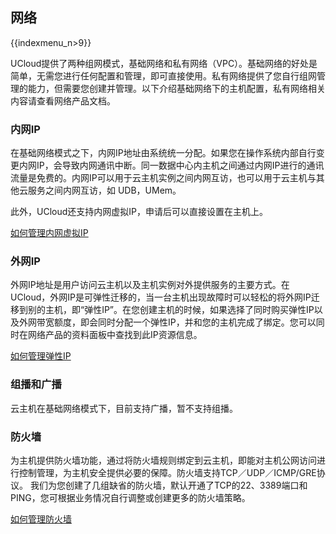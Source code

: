 ## 网络

{{indexmenu_n>9}}

UCloud提供了两种组网模式，基础网络和私有网络（VPC）。基础网络的好处是简单，无需您进行任何配置和管理，即可直接使用。私有网络提供了您自行组网管理的能力，但需要您创建并管理。以下介绍基础网络下的主机配置，私有网络相关内容请查看网络产品文档。

### 内网IP

在基础网络模式之下，内网IP地址由系统统一分配。如果您在操作系统内部自行变更内网IP，会导致内网通讯中断。同一数据中心内主机之间通过内网IP进行的通讯流量是免费的。内网IP可以用于云主机实例之间内网互访，也可以用于云主机与其他云服务之间内网互访，如
UDB，UMem。

此外，UCloud还支持内网虚拟IP，申请后可以直接设置在主机上。

[如何管理内网虚拟IP](https://docs.ucloud.cn/network/vip/index)

### 外网IP

外网IP地址是用户访问云主机以及主机实例对外提供服务的主要方式。在UCloud，外网IP是可弹性迁移的，当一台主机出现故障时可以轻松的将外网IP迁移到别的主机，即“弹性IP”。在您创建主机的时候，如果选择了同时购买弹性IP以及外网带宽额度，即会同时分配一个弹性IP，并和您的主机完成了绑定。您可以同时在网络产品的资料面板中查找到此IP资源信息。

[如何管理弹性IP](..//../../network/unet/eip)

### 组播和广播

云主机在基础网络模式下，目前支持广播，暂不支持组播。

### 防火墙

为主机提供防火墙功能，通过将防火墙规则绑定到云主机，即能对主机公网访问进行控制管理，为主机安全提供必要的保障。防火墙支持TCP／UDP／ICMP/GRE协议。
我们为您创建了几组缺省的防火墙，默认开通了TCP的22、3389端口和PING，您可根据业务情况自行调整或创建更多的防火墙策略。

[如何管理防火墙](..//../../network/unet/firewall)
